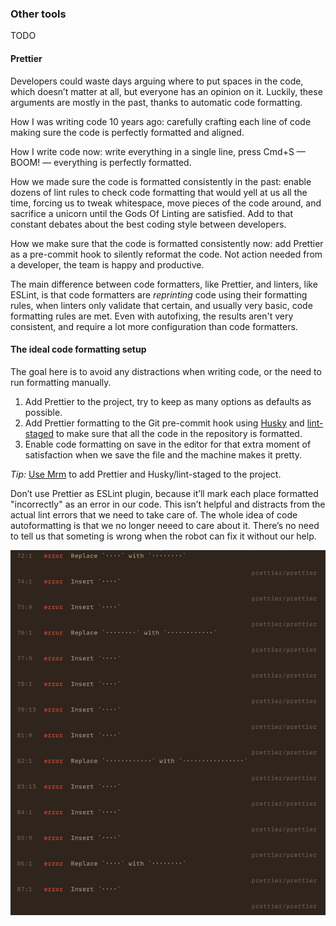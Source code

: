 ### Other tools

TODO

#### Prettier

Developers could waste days arguing where to put spaces in the code, which doesn’t matter at all, but everyone has an opinion on it. Luckily, these arguments are mostly in the past, thanks to automatic code formatting.

How I was writing code 10 years ago: carefully crafting each line of code making sure the code is perfectly formatted and aligned.

How I write code now: write everything in a single line, press Cmd+S — BOOM! — everything is perfectly formatted.

How we made sure the code is formatted consistently in the past: enable dozens of lint rules to check code formatting that would yell at us all the time, forcing us to tweak whitespace, move pieces of the code around, and sacrifice a unicorn until the Gods Of Linting are satisfied. Add to that constant debates about the best coding style between developers.

How we make sure that the code is formatted consistently now: add Prettier as a pre-commit hook to silently reformat the code. Not action needed from a developer, the team is happy and productive.

The main difference between code formatters, like Prettier, and linters, like ESLint, is that code formatters are _reprinting_ code using their formatting rules, when linters only validate that certain, and usually very basic, code formatting rules are met. Even with autofixing, the results aren't very consistent, and require a lot more configuration than code formatters.

#### The ideal code formatting setup

The goal here is to avoid any distractions when writing code, or the need to run formatting manually.

1. Add Prettier to the project, try to keep as many options as defaults as possible.
2. Add Prettier formatting to the Git pre-commit hook using [Husky](https://github.com/typicode/husky) and [lint-staged](https://github.com/okonet/lint-staged) to make sure that all the code in the repository is formatted.
3. Enable code formatting on save in the editor for that extra moment of satisfaction when we save the file and the machine makes it pretty.

_Tip:_ [Use Mrm](https://mrm.js.org/) to add Prettier and Husky/lint-staged to the project.

Don’t use Prettier as ESLint plugin, because it’ll mark each place formatted "incorrectly" as an error in our code. This isn’t helpful and distracts from the actual lint errors that we need to take care of. The whole idea of code autoformatting is that we no longer neeed to care about it. There’s no need to tell us that someting is wrong when the robot can fix it without our help.

![The curse of linting](images/curse-of-linting.jpeg)
